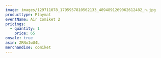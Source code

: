 ```yaml
---
image: images/129711078_1795957810562133_4894891269062612482_n.jpg
producttype: Playmat
eventName: Air Comiket 2
pricings:
  - quantity: 1
    price: 65
onsale: true
asin: ZRNoIwU4L
merchandise: comiket
---
```

